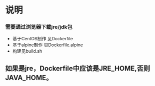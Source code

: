 # 说明

### 需要通过浏览器下载jre/jdk包
- 基于CentOS制作
见Dockerfile
- 基于alpine制作
见Dockerfile.alpine
- 构建见build.sh


## 如果是jre，Dockerfile中应该是JRE_HOME,否则JAVA_HOME。
